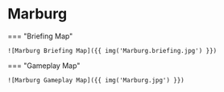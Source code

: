 # Marburg

=== "Briefing Map"

    ![Marburg Briefing Map]({{ img('Marburg.briefing.jpg') }})

=== "Gameplay Map"

    ![Marburg Gameplay Map]({{ img('Marburg.jpg') }})
